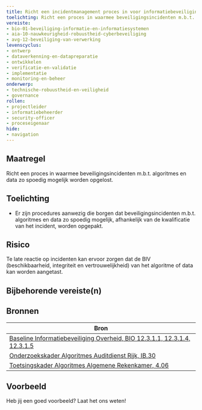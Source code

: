 ```yaml
---
title: Richt een incidentmanagement proces in voor informatiebeveiligingsincidenten
toelichting: Richt een proces in waarmee beveiligingsincidenten m.b.t. algoritmes en data zo spoedig mogelijk worden opgelost.
vereiste:
- bio-01-beveiliging-informatie-en-informatiesystemen
- aia-10-nauwkeurigheid-robuustheid-cyberbeveiliging
- avg-12-beveiliging-van-verwerking
levenscyclus:
- ontwerp
- dataverkenning-en-datapreparatie
- ontwikkelen
- verificatie-en-validatie
- implementatie
- monitoring-en-beheer
onderwerp:
- technische-robuustheid-en-veiligheid
- governance
rollen:
- projectleider
- informatiebeheerder
- security-officer
- proceseigenaar
hide:
- navigation
---
```


<!-- tags -->

## Maatregel

Richt een proces in waarmee beveiligingsincidenten m.b.t. algoritmes en data zo spoedig mogelijk worden opgelost.


## Toelichting


- Er zijn procedures aanwezig die borgen dat beveiligingsincidenten m.b.t. algoritmes en data zo spoedig mogelijk, afhankelijk van de kwalificatie van het incident, worden opgepakt.


## Risico
Te late reactie op incidenten kan ervoor zorgen dat de BIV (beschikbaarheid, integriteit en vertrouwelijkheid) van het algoritme of data kan worden aangetast.

## Bijbehorende vereiste(n)

<!-- list_vereisten_on_maatregelen_page -->

## Bronnen

| Bron                        |
|-----------------------------|
| [Baseline Informatiebeveiliging Overheid, BIO 12.3.1.1, 12.3.1.4, 12.3.1.5](https://www.digitaleoverheid.nl/overzicht-van-alle-onderwerpen/cybersecurity/bio-en-ensia/baseline-informatiebeveiliging-overheid/) |
| [Onderzoekskader Algoritmes Auditdienst Rijk, IB.30](https://www.rijksoverheid.nl/documenten/rapporten/2023/07/11/onderzoekskader-algoritmes-adr-2023) |
| [Toetsingskader Algoritmes Algemene Rekenkamer, 4.06](https://www.rekenkamer.nl/onderwerpen/algoritmes/documenten/publicaties/2024/05/15/het-toetsingskader-aan-de-slag)  |

## Voorbeeld

Heb jij een goed voorbeeld? Laat het ons weten!
